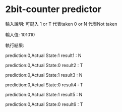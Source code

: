 # 2bit-counter predictor
輸入說明:
可鍵入
1 or T 代表taken
0 or N 代表Not taken

輸入值:
101010

執行結果:

prediction:0,Actual State:1
result1 : N

prediction:0,Actual State:0
result2 : T

prediction:0,Actual State:1
result3 : N

prediction:0,Actual State:0
result4 : T

prediction:0,Actual State:1
result5 : N

prediction:0,Actual State:0
result6 : T
